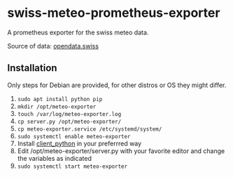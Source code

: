 # swiss-meteo-prometheus-exporter
A prometheus exporter for the swiss meteo data.


Source of data: [opendata.swiss](https://opendata.swiss/en/dataset/automatische-wetterstationen-aktuelle-messwerte)

## Installation
Only steps for Debian are provided, for other distros or OS they might differ.
1. `sudo apt install python pip`
2. `mkdir /opt/meteo-exporter`
3. `touch /var/log/meteo-exporter.log`
4. `cp server.py /opt/meteo-exporter/`
5. `cp meteo-exporter.service /etc/systemd/system/`
6. `sudo systemctl enable meteo-exporter`
7. Install [client_python](https://github.com/prometheus/client_python) in your preferrred way
8. Edit /opt/meteo-exporter/server.py with your favorite editor and change the variables as indicated
9. `sudo systemctl start meteo-exporter`
